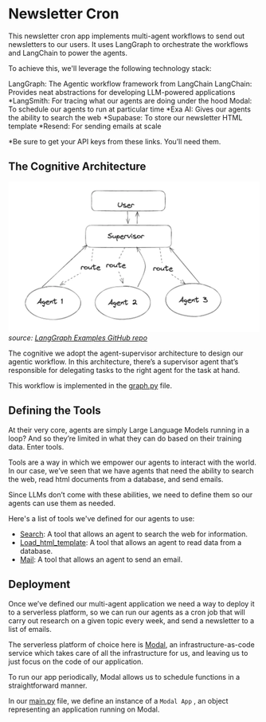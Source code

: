 # Newsletter Cron

This newsletter cron app implements multi-agent workflows to send out newsletters to our users. It uses LangGraph to orchestrate the workflows and LangChain to power the agents.

To achieve this, we'll leverage the following technology stack:

LangGraph: The Agentic workflow framework from LangChain
LangChain: Provides neat abstractions for developing LLM-powered applications
*LangSmith: For tracing what our agents are doing under the hood
Modal: To schedule our agents to run at particular time
*Exa AI: Gives our agents the ability to search the web
*Supabase: To store our newsletter HTML template
*Resend: For sending emails at scale

*Be sure to get your API keys from these links. You’ll need them.

## The Cognitive Architecture

![Cognitive Architecture](./images/supervisor_architecture.png)
*source: [LangGraph Examples GitHub repo](https://github.com/langchain-ai/langgraph/tree/main/examples/multi_agent/img)*

The cognitive we adopt the agent-supervisor architecture to design our agentic workflow. In this architecture, there’s a supervisor agent that’s responsible for delegating tasks to the right agent for the task at hand.

This workflow is implemented in the [graph.py](./graph.py) file.

## Defining the Tools

At their very core, agents are simply Large Language Models running in a loop? And so they’re limited in what they can do based on their training data. Enter tools.

Tools are a way in which we empower our agents to interact with the world. In our case, we’ve seen that we have agents that need the ability to search the web, read html documents from a database, and send emails.

Since LLMs don’t come with these abilities, we need to define them so our agents can use them as needed.

Here's a list of tools we've defined for our agents to use:

- [Search](./tools/search.py): A tool that allows an agent to search the web for information.
- [Load_html_template](./tools/html_loader.py): A tool that allows an agent to read data from a database.
- [Mail](./tools/mail.py): A tool that allows an agent to send an email.

## Deployment

Once we’ve defined our multi-agent application we need a way to deploy it to a serverless platform, so we can run our agents as a cron job that will carry out research on a given topic every week, and send a newsletter to a list of emails.

The serverless platform of choice here is [Modal](https://modal.com/), an infrastructure-as-code service which takes care of all the infrastructure for us, and leaving us to just focus on the code of our application.

To run our app periodically, Modal allows us to schedule functions in a straightforward manner.

In our [main.py](./main.py) file, we define an instance of a `Modal App` , an object representing an application running on Modal.
